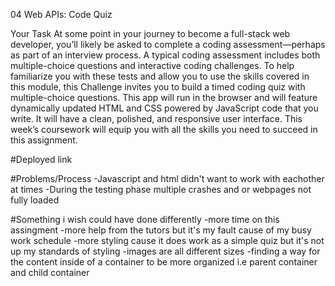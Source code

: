 04 Web APIs: Code Quiz

Your Task
At some point in your journey to become a full-stack web developer, you’ll likely be asked to complete a coding assessment—perhaps as part of an interview process. A typical coding assessment includes both multiple-choice questions and interactive coding challenges.
To help familiarize you with these tests and allow you to use the skills covered in this module, this Challenge invites you to build a timed coding quiz with multiple-choice questions. This app will run in the browser and will feature dynamically updated HTML and CSS powered by JavaScript code that you write. It will have a clean, polished, and responsive user interface.
This week’s coursework will equip you with all the skills you need to succeed in this assignment.

#Deployed link

#Problems/Process
-Javascript and html didn't want to work with eachother at times
-During the testing phase multiple crashes and or webpages not fully loaded

#Something i wish could have done differently
-more time on this assingment
-more help from the tutors but it's my fault cause of my busy work schedule
-more styling cause it does work as a simple quiz but it's not up my standards of styling
-images are all different sizes
-finding a way for the content inside of a container to be more organized i.e parent container and child container
